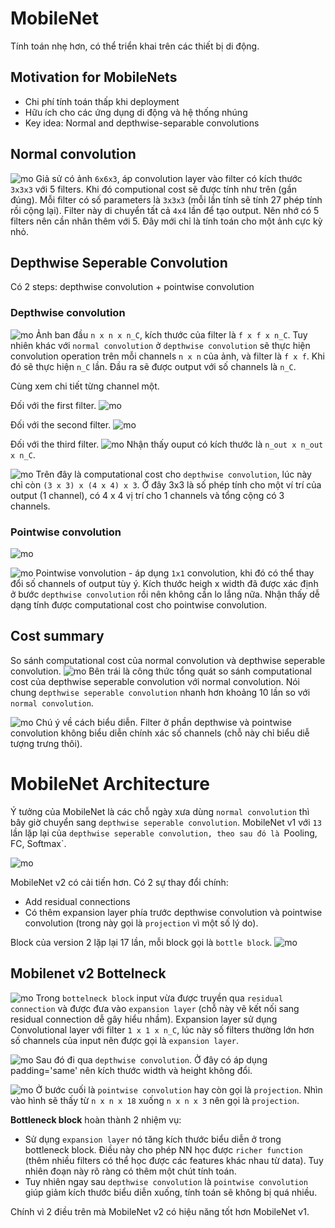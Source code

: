 # MobileNet
Tính toán nhẹ hơn, có thể triển khai trên các thiết bị di động.

## Motivation for MobileNets
* Chi phí tính toán thấp khi deployment
* Hữu ích cho các ứng dụng di động và hệ thống nhúng
* Key idea: Normal and depthwise-separable convolutions

## Normal convolution
![mo](images/MobileNet/mo0.png)
Giả sử có ảnh `6x6x3`, áp convolution layer vào filter có kích thước `3x3x3` với 5 filters. Khi đó computional cost sẽ được tính như trên  (gần đúng). Mỗi filter có số parameters là `3x3x3` (mỗi lần tính sẽ tính 27 phép tính rồi cộng lại). Filter này di chuyển tất cả `4x4` lần để tạo output. Nên nhớ có 5 filters nên cần nhân thêm với 5. Đây mới chỉ là tính toán cho một ảnh cực kỳ nhỏ. 

## Depthwise Seperable Convolution
Có 2 steps: depthwise convolution + pointwise convolution

### Depthwise convolution
![mo](images/MobileNet/mo1.png)
Ảnh ban đầu `n x n x n_C`, kích thước của filter là `f x f x n_C`. Tuy nhiên khác với `normal convolution` ở `depthwise convolution` sẽ thực hiện convolution operation trên mỗi channels `n x n` của ảnh, và filter là `f x f`. Khi đó sẽ thực hiện `n_C` lần. Đầu ra sẽ được output với số channels là `n_C`.

Cùng xem chi tiết từng channel một.

Đối với the first filter.
![mo](images/MobileNet/mo2.png)

Đối với the second filter.
![mo](images/MobileNet/mo3.png)

Đối với the third filter.
![mo](images/MobileNet/mo4.png)
Nhận thấy ouput có kích thước là `n_out x n_out x n_C`.

![mo](images/MobileNet/mo5.png)
Trên đây là computational cost cho `depthwise convolution`, lúc này chỉ còn `(3 x 3) x (4 x 4) x 3`. Ở đây 3x3 là số phép tính cho một ví trí của output (1 channel), có 4 x 4 vị trí cho 1 channels và tổng cộng có 3 channels.

### Pointwise convolution
![mo](images/MobileNet/mo6.png)

![mo](images/MobileNet/mo7.png)
Pointwise vonvolution - áp dụng `1x1` convolution, khi đó có thể thay đổi số channels of output tùy ý. Kích thước heigh x width đã được xác định ở bước `depthwise convolution` rồi nên không cần lo lắng nữa. Nhận thấy dễ dạng tính được computational cost cho pointwise convolution.

## Cost summary
So sánh computational cost của normal convolution và depthwise seperable convolution.
![mo](images/MobileNet/mo8.png)
Bên trái là công thức tổng quát so sánh computational cost của depthwise seperable convolution với normal convolution. Nói chung `depthwise seperable convolution` nhanh hơn khoảng 10 lần so với `normal convolution`.

![mo](images/MobileNet/mo9.png)
Chú ý về cách biểu diễn. Filter ở phần depthwise và pointwise convolution không biểu diễn chính xác số channels (chỗ này chỉ biểu diễ tượng trưng thôi).

# MobileNet Architecture

Ý tưởng của MobileNet là các chỗ ngày xưa dùng `normal convolution` thì bây giờ chuyển sang `depthwise seperable convolution`. 
MobileNet v1 với `13` lần lặp lại của `depthwise seperable convolution, theo sau đó là `Pooling, FC, Softmax`.

![mo](images/MobileNet/mo10.png)

MobileNet v2 có cải tiến hơn. Có 2 sự thay đổi chính:
* Add residual connections
* Có thêm expansion layer phía trước depthwise convolution và pointwise convolution (trong này gọi là `projection` vì một số lý do).

Block của version 2 lặp lại 17 lần, mỗi block gọi là `bottle block`.
![mo](images/MobileNet/mo11.png)

## Mobilenet v2 Bottelneck
![mo](images/MobileNet/mo12.png)
Trong `bottelneck block` input vừa được truyền qua `residual connection` và được đưa vào `expansion layer` (chỗ này vẽ kết nối sang residual connection dễ gây hiểu nhầm).
Expansion layer sử dụng Convolutional layer với filter `1 x 1 x n_C`, lúc này số filters thường lớn hơn số channels của input nên được gọi là `expansion layer`.

![mo](images/MobileNet/mo13.png)
Sau đó đi qua `depthwise convolution`. Ở đây có áp dụng padding='same' nên kích thước width và height không đổi.  

![mo](images/MobileNet/mo14.png)
Ở bước cuối là `pointwise convolution` hay còn gọi là `projection`. Nhìn vào hình sẽ thấy từ `n x n x 18` xuống `n x n x 3` nên gọi là `projection`. 

**Bottleneck block** hoàn thành 2 nhiệm vụ: 
* Sử dụng `expansion layer` nó tăng kích thước biểu diễn ở trong bottleneck block. Điều này cho phép NN học được `richer function` (thêm nhiều filters có thể học được các features khác nhau từ data). Tuy nhiên đoạn này rõ ràng có thêm một chút tính toán.
* Tuy nhiên ngay sau `depthwise convolution` là `pointwise convolution` giúp giảm kích thước biểu diễn xuống, tính toán sẽ không bị quá nhiều.

Chính vì 2 điều trên mà MobileNet v2 có hiệu năng tốt hơn MobileNet v1. 










